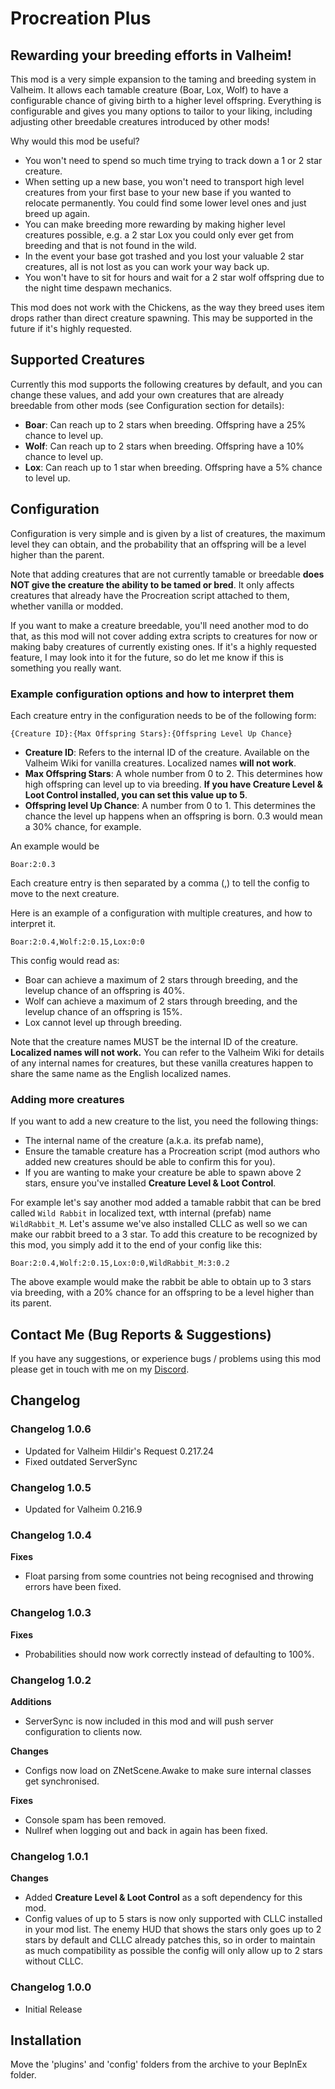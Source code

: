# Procreation Plus
## Rewarding your breeding efforts in Valheim!
This mod is a very simple expansion to the taming and breeding system in Valheim. It allows each tamable creature (Boar, Lox, Wolf) to have a configurable chance of giving birth to a higher level offspring. Everything is configurable and gives you many options to tailor to your liking, including adjusting other breedable creatures introduced by other mods!

Why would this mod be useful?
- You won't need to spend so much time trying to track down a 1 or 2 star creature.
- When setting up a new base, you won't need to transport high level creatures from your first base to your new base if you wanted to relocate permanently. You could find some lower level ones and just breed up again.
- You can make breeding more rewarding by making higher level creatures possible, e.g. a 2 star Lox you could only ever get from breeding and that is not found in the wild.
- In the event your base got trashed and you lost your valuable 2 star creatures, all is not lost as you can work your way back up.
- You won't have to sit for hours and wait for a 2 star wolf offspring due to the night time despawn mechanics.

This mod does not work with the Chickens, as the way they breed uses item drops rather than direct creature spawning. This may be supported in the future if it's highly requested.

## Supported Creatures
Currently this mod supports the following creatures by default, and you can change these values, and add your own creatures that are already breedable from other mods (see Configuration section for details):

- **Boar**: Can reach up to 2 stars when breeding. Offspring have a 25% chance to level up.
- **Wolf**: Can reach up to 2 stars when breeding. Offspring have a 10% chance to level up.
- **Lox**: Can reach up to 1 star when breeding. Offspring have a 5% chance to level up.

## Configuration
Configuration is very simple and is given by a list of creatures, the maximum level they can obtain, and the probability that an offspring will be a level higher than the parent.

Note that adding creatures that are not currently tamable or breedable **does NOT give the creature the ability to be tamed or bred**. It only affects creatures that already have the Procreation script attached to them, whether vanilla or modded. 

If you want to make a creature breedable, you'll need another mod to do that, as this mod will not cover adding extra scripts to creatures for now or making baby creatures of currently existing ones. If it's a highly requested feature, I may look into it for the future, so do let me know if this is something you really want.

### Example configuration options and how to interpret them ###

Each creature entry in the configuration needs to be of the following form:
```
{Creature ID}:{Max Offspring Stars}:{Offspring Level Up Chance}
```
- **Creature ID**: Refers to the internal ID of the creature. Available on the Valheim Wiki for vanilla creatures. Localized names **will not work**.
- **Max Offspring Stars**: A whole number from 0 to 2. This determines how high offspring can level up to via breeding. **If you have Creature Level & Loot Control installed, you can set this value up to 5**.
- **Offspring level Up Chance**: A number from 0 to 1. This determines the chance the level up happens when an offspring is born. 0.3 would mean a 30% chance, for example.

An example would be
```
Boar:2:0.3
```

Each creature entry is then separated by a comma (,) to tell the config to move to the next creature. 

Here is an example of a configuration with multiple creatures, and how to interpret it.
```
Boar:2:0.4,Wolf:2:0.15,Lox:0:0
```
This config would read as:
- Boar can achieve a maximum of 2 stars through breeding, and the levelup chance of an offspring is 40%.
- Wolf can achieve a maximum of 2 stars through breeding, and the levelup chance of an offspring is 15%.
- Lox cannot level up through breeding.

Note that the creature names MUST be the internal ID of the creature. **Localized names will not work.** You can refer to the Valheim Wiki for details of any internal names for creatures, but these vanilla creatures happen to share the same name as the English localized names.

### Adding more creatures ###

If you want to add a new creature to the list, you need the following things:
- The internal name of the creature (a.k.a. its prefab name),
- Ensure the tamable creature has a Procreation script (mod authors who added new creatures should be able to confirm  this for you).
- If you are wanting to make your creature be able to spawn above 2 stars, ensure you've installed **Creature Level & Loot Control**.

For example let's say another mod added a tamable rabbit that can be bred called `Wild Rabbit` in localized text, wtth internal (prefab) name `WildRabbit_M`. Let's assume we've also installed CLLC as well so we can make our rabbit breed to a 3 star. To add this creature to be recognized by this mod, you simply add it to the end of your config like this: 
```
Boar:2:0.4,Wolf:2:0.15,Lox:0:0,WildRabbit_M:3:0.2
```
The above example would make the rabbit be able to obtain up to 3 stars via breeding, with a 20% chance for an offspring to be a level higher than its parent.

## Contact Me (Bug Reports & Suggestions)
If you have any suggestions, or experience bugs / problems using this mod please get in touch with me on my [Discord](https://discord.gg/K2gnt7ZMHX).

## Changelog

### Changelog 1.0.6

- Updated for Valheim Hildir's Request 0.217.24
- Fixed outdated ServerSync

### Changelog 1.0.5

- Updated for Valheim 0.216.9

### Changelog 1.0.4

**Fixes**
- Float parsing from some countries not being recognised and throwing errors have been fixed.

### Changelog 1.0.3

**Fixes**
- Probabilities should now work correctly instead of defaulting to 100%.

### Changelog 1.0.2

**Additions**
- ServerSync is now included in this mod and will push server configuration to clients now.

**Changes**
- Configs now load on ZNetScene.Awake to make sure internal classes get synchronised.

**Fixes**
- Console spam has been removed.
- Nullref when logging out and back in again has been fixed.

### Changelog 1.0.1

**Changes**
- Added **Creature Level & Loot Control** as a soft dependency for this mod.
- Config values of up to 5 stars is now only supported with CLLC installed in your mod list. The enemy HUD that shows the stars only goes up to 2 stars by default and CLLC already patches this, so in order to maintain as much compatibility as possible the config will only allow up to 2 stars without CLLC.

### Changelog 1.0.0

- Initial Release

## Installation
Move the 'plugins' and 'config' folders from the archive to your BepInEx folder.